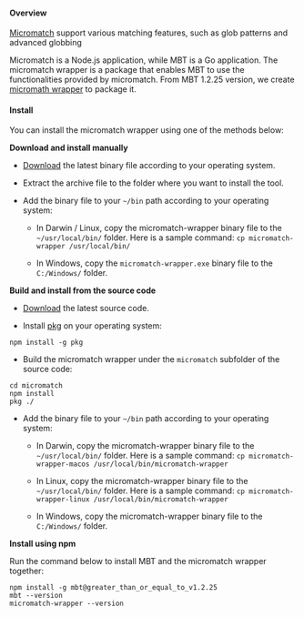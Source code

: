 #### Overview
[Micromatch](https://github.com/micromatch/micromatch) support various matching features, such as glob patterns and advanced globbing

Micromatch is a Node.js application, while MBT is a Go application. The micromatch wrapper is a package that enables MBT to use the functionalities provided by micromatch. From MBT 1.2.25 version, we create [micromath wrapper](https://github.com/SAP/cloud-mta-build-tool/tree/master/micromatch) to package it.

#### Install
You can install the micromatch wrapper using one of the methods below:

 **Download and install manually**

   - [Download](https://github.com/SAP/cloud-mta-build-tool/releases) the latest binary file according to your operating system.
    
   - Extract the archive file to the folder where you want to install the tool.

   - Add the binary file to your `~/bin` path according to your operating system:  

     * In Darwin / Linux, copy the micromatch-wrapper binary file to the `~/usr/local/bin/` folder. Here is a sample command: `cp micromatch-wrapper /usr/local/bin/`

     * In Windows, copy the `micromatch-wrapper.exe` binary file to the `C:/Windows/` folder.

**Build and install from the source code**

   - [Download](https://github.com/SAP/cloud-mta-build-tool/releases) the latest source code.

   - Install [pkg](https://github.com/vercel/pkg/) on your operating system:
```
npm install -g pkg
```

   - Build the micromatch wrapper under the `micromatch` subfolder of the source code:
```
cd micromatch
npm install
pkg ./
```
   - Add the binary file to your `~/bin` path according to your operating system:  

     * In Darwin, copy the micromatch-wrapper binary file to the `~/usr/local/bin/` folder. Here is a sample command: `cp micromatch-wrapper-macos /usr/local/bin/micromatch-wrapper`

     * In Linux, copy the micromatch-wrapper binary file to the `~/usr/local/bin/` folder. Here is a sample command: `cp micromatch-wrapper-linux /usr/local/bin/micromatch-wrapper`

     * In Windows, copy the micromatch-wrapper binary file to the `C:/Windows/` folder.

**Install using npm**

Run the command below to install MBT and the micromatch wrapper together:

```
npm install -g mbt@greater_than_or_equal_to_v1.2.25
mbt --version
micromatch-wrapper --version
```